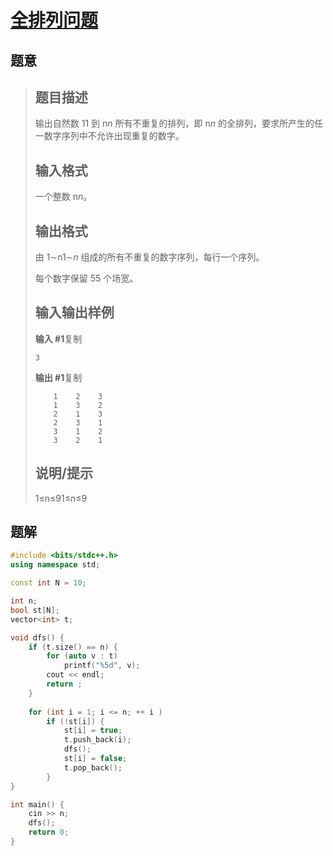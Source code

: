 #  [全排列问题](https://www.luogu.com.cn/problem/P1706)

## 题意

>   ## 题目描述
>
>   输出自然数 11 到 n*n* 所有不重复的排列，即 n*n* 的全排列，要求所产生的任一数字序列中不允许出现重复的数字。
>
>   ## 输入格式
>
>   一个整数 n*n*。
>
>   ## 输出格式
>
>   由 1∼n1∼*n* 组成的所有不重复的数字序列，每行一个序列。
>
>   每个数字保留 55 个场宽。
>
>   ## 输入输出样例
>
>   **输入 #1**复制
>
>   ```
>   3
>   ```
>
>   **输出 #1**复制
>
>   ```
>       1    2    3
>       1    3    2
>       2    1    3
>       2    3    1
>       3    1    2
>       3    2    1
>   ```
>
>   ## 说明/提示
>
>   1≤n≤91≤*n*≤9

## 题解



```c++
#include <bits/stdc++.h>
using namespace std;

const int N = 10;

int n;
bool st[N];
vector<int> t;

void dfs() {
    if (t.size() == n) {
        for (auto v : t)
            printf("%5d", v);
        cout << endl;
        return ;
    }
    
    for (int i = 1; i <= n; ++ i )
        if (!st[i]) {
            st[i] = true;
            t.push_back(i);
            dfs();
            st[i] = false;
            t.pop_back();
        }
}

int main() {
    cin >> n;
    dfs();
    return 0;
}
```



```python3

```

